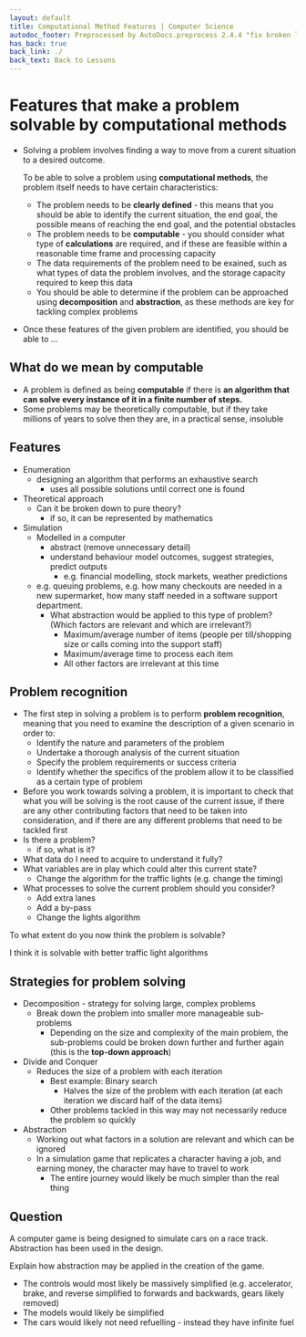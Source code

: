 ```yaml
---
layout: default
title: Computational Method Features | Computer Science
autodoc_footer: Preprocessed by AutoDocs.preprocess 2.4.4 "fix broken link for 'C' filetype" ⓒ Starwort, 2020
has_back: true
back_link: ./
back_text: Back to Lessons
---
```


# Features that make a problem solvable by computational methods

- Solving a problem involves finding a way to move from a curent situation to a desired outcome.

  To be able to solve a problem using **computational methods**, the problem itself needs to have certain characteristics:
  - The problem needs to be **clearly defined** - this means that you should be able to identify the current situation, the end goal, the possible means of reaching the end goal, and the potential obstacles
  - The problem needs to be **computable** - you should consider what type of **calculations** are required, and if these are feasible within a reasonable time frame and processing capacity
  - The data requirements of the problem need to be exained, such as what types of data the problem involves, and the storage capacity required to keep this data
  - You should be able to determine if the problem can be approached using **decomposition** and **abstraction**, as these methods are key for tackling complex problems
- Once these features of the given problem are identified, you should be able to ...

## What do we mean by computable

- A problem is defined as being **computable** if there is **an algorithm that can solve every instance of it in a finite number of steps.**
- Some problems may be theoretically computable, but if they take millions of years to solve then they are, in a practical sense, insoluble

## Features

- Enumeration
  - designing an algorithm that performs an exhaustive search
    - uses all possible solutions until correct one is found
- Theoretical approach
  - Can it be broken down to pure theory?
    - if so, it can be represented by mathematics
- Simulation
  - Modelled in a computer
    - abstract (remove unnecessary detail)
    - understand behaviour model outcomes, suggest strategies, predict outputs
      - e.g. financial modelling, stock markets, weather predictions
  - e.g. queuing problems, e.g. how many checkouts are needed in a new supermarket, how many staff needed in a software support department.
    - What abstraction would be applied to this type of problem? (Which factors are relevant and which are irrelevant?)
      - Maximum/average number of items (people per till/shopping size or calls coming into the support staff)
      - Maximum/average time to process each item
      - All other factors are irrelevant at this time

## Problem recognition

- The first step in solving a problem is to perform **problem recognition**, meaning that you need to examine the description of a given scenario in order to:
  - Identify the nature and parameters of the problem
  - Undertake a thorough analysis of the current situation
  - Specify the problem requirements or success criteria
  - Identify whether the specifics of the problem allow it to be classified as a certain type of problem
- Before you work towards solving a problem, it is important to check that what you will be solving is the root cause of the current issue, if there are any other contributing factors that need to be taken into consideration, and if there are any different problems that need to be tackled first
- Is there a problem?
  - if so, what is it?
- What data do I need to acquire to understand it fully?
- What variables are in play which could alter this current state?
  - Change the algorithm for the traffic lights (e.g. change the timing)
- What processes to solve the current problem should you consider?
  - Add extra lanes
  - Add a by-pass
  - Change the lights algorithm

To what extent do you now think the problem is solvable?

I think it is solvable with better traffic light algorithms

## Strategies for problem solving

- Decomposition - strategy for solving large, complex problems
  - Break down the problem into smaller more manageable sub-problems
    - Depending on the size and complexity of the main problem, the sub-problems could be broken down further and further again (this is the **top-down approach**)
- Divide and Conquer
  - Reduces the size of a problem with each iteration
    - Best example: Binary search
      - Halves the size of the problem with each iteration (at each iteration we discard half of the data items)
    - Other problems tackled in this way may not necessarily reduce the problem so quickly
- Abstraction
  - Working out what factors in a solution are relevant and which can be ignored
  - In a simulation game that replicates a character having a job, and earning money, the character may have to travel to work
    - The entire journey would likely be much simpler than the real thing

## Question

A computer game is being designed to simulate cars on a race track. Abstraction has been used in the design.

Explain how abstraction may be applied in the creation of the game.

- The controls would most likely be massively simplified (e.g. accelerator, brake, and reverse simplified to forwards and backwards, gears likely removed)
- The models would likely be simplified
- The cars would likely not need refuelling - instead they have infinite fuel

